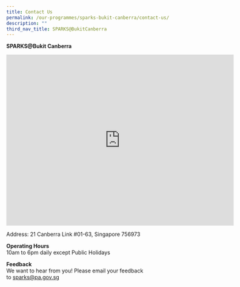 ```yaml
---
title: Contact Us
permalink: /our-programmes/sparks-bukit-canberra/contact-us/
description: ""
third_nav_title: SPARKS@BukitCanberra
---
```

<b>SPARKS@Bukit Canberra</b><br>
        
<iframe src="https://www.google.com/maps/embed?pb=!1m14!1m8!1m3!1d63816.90098828906!2d103.7967037!3d1.4411317!3m2!1i1024!2i768!4f13.1!3m3!1m2!1s0x31da15712a5a5dd1%3A0xaad03100faf2c552!2sSparks%40Bukit%20Canberra!5e0!3m2!1sen!2ssg!4v1687165311773!5m2!1sen!2ssg" width="600" height="450" style="border:0;" allowfullscreen="" loading="lazy"></iframe>

Address: 21 Canberra Link #01-63, Singapore 756973

<b>Operating Hours</b><br>
10am to 6pm daily except Public Holidays&nbsp;&nbsp;

<b>Feedback</b><br>
We want to hear from you!  Please email your feedback to&nbsp;[sparks@pa.gov.sg](mailto:sparks@pa.gov.sg) &nbsp;